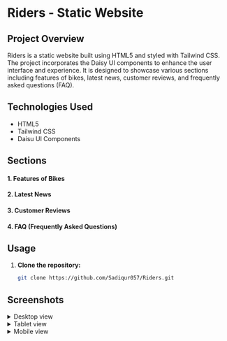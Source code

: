 # Riders - Static Website

## Project Overview

Riders is a static website built using HTML5 and styled with Tailwind CSS. The project incorporates the Daisy UI components to enhance the user interface and experience. It is designed to showcase various sections including features of bikes, latest news, customer reviews, and frequently asked questions (FAQ).

## Technologies Used

- HTML5
- Tailwind CSS
- Daisu UI Components

## Sections

#### 1. Features of Bikes
#### 2. Latest News
#### 3. Customer Reviews
#### 4. FAQ (Frequently Asked Questions)

## Usage

1. **Clone the repository:**

   ```bash
   git clone https://github.com/Sadiqur057/Riders.git

## Screenshots

<details>
  <summary>Desktop view</summary>

  ![Screenshots](screenshots/desktop-view.png)
</details>

<details>
  <summary>Tablet view</summary>

  ![Screenshots](screenshots/tablet-view.png)
</details>

<details>
  <summary>Mobile view</summary>

![Screenshots](screenshots/mobile-view-1.png)
![Screenshots](screenshots/mobile-view-2.png)
</details>


